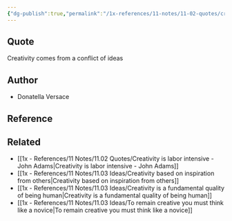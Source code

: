 ```yaml
---
{"dg-publish":true,"permalink":"/1x-references/11-notes/11-02-quotes/creativity-comes-from-a-conflict-of-ideas-donatella-versace/","title":"Creativity comes from a conflict of ideas - Donatella Versace"}
---
```



## Quote
Creativity comes from a conflict of ideas 

## Author
- Donatella Versace

## Reference


## Related
- [[1x - References/11 Notes/11.02 Quotes/Creativity is labor intensive - John Adams\|Creativity is labor intensive - John Adams]]
- [[1x - References/11 Notes/11.03 Ideas/Creativity based on inspiration from others\|Creativity based on inspiration from others]]
- [[1x - References/11 Notes/11.03 Ideas/Creativity is a fundamental quality of being human\|Creativity is a fundamental quality of being human]]
- [[1x - References/11 Notes/11.03 Ideas/To remain creative you must think like a novice\|To remain creative you must think like a novice]]
